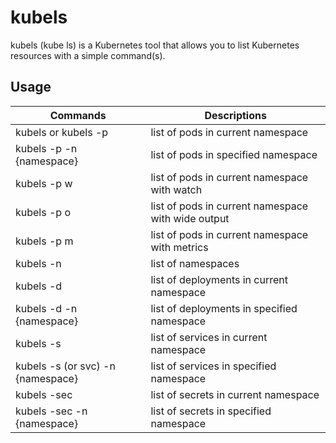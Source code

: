 # kubels

kubels (kube ls) is a Kubernetes tool that allows you to list Kubernetes resources with a simple command(s).

## Usage

| Commands                          | Descriptions                                       |
|-----------------------------------|----------------------------------------------------|
| kubels or kubels -p               | list of pods in current namespace                  |     
| kubels -p -n {namespace}          | list of pods in specified namespace                |
| kubels -p w                       | list of pods in current namespace with watch       |
| kubels -p o                       | list of pods in current namespace with wide output |
| kubels -p m                       | list of pods in current namespace with metrics     |
| kubels -n                         | list of namespaces                                 |
| kubels -d                         | list of deployments in current namespace           |
| kubels -d -n {namespace}          | list of deployments in specified namespace         |
| kubels -s                         | list of services in current namespace              |
| kubels -s (or svc) -n {namespace} | list of services in specified namespace            |
| kubels -sec                       | list of secrets in current namespace               |
| kubels -sec -n {namespace}        | list of secrets in specified namespace             |
